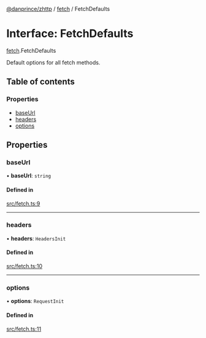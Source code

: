 [@danprince/zhttp](../README.md) / [fetch](../modules/fetch.md) / FetchDefaults

# Interface: FetchDefaults

[fetch](../modules/fetch.md).FetchDefaults

Default options for all fetch methods.

## Table of contents

### Properties

- [baseUrl](fetch.FetchDefaults.md#baseurl)
- [headers](fetch.FetchDefaults.md#headers)
- [options](fetch.FetchDefaults.md#options)

## Properties

### baseUrl

• **baseUrl**: `string`

#### Defined in

[src/fetch.ts:9](https://github.com/danprince/zhttp/blob/ae945e4/src/fetch.ts#L9)

___

### headers

• **headers**: `HeadersInit`

#### Defined in

[src/fetch.ts:10](https://github.com/danprince/zhttp/blob/ae945e4/src/fetch.ts#L10)

___

### options

• **options**: `RequestInit`

#### Defined in

[src/fetch.ts:11](https://github.com/danprince/zhttp/blob/ae945e4/src/fetch.ts#L11)
